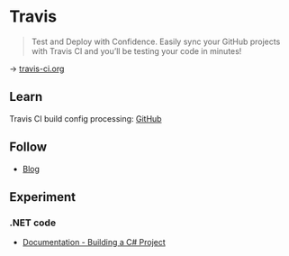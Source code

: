 # Travis

> Test and Deploy with Confidence. Easily sync your GitHub projects with Travis CI and you’ll be testing your code in minutes!

→ [travis-ci.org](https://travis-ci.org/)

## Learn

Travis CI build config processing: [GitHub](https://github.com/travis-ci/travis-yml)

## Follow

* [Blog](https://blog.travis-ci.com)

## Experiment

### .NET code

* [Documentation - Building a C# Project](https://docs.travis-ci.com/user/languages/csharp/)

